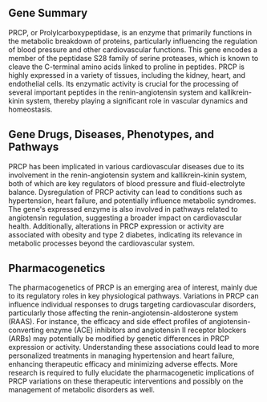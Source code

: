 ## Gene Summary
PRCP, or Prolylcarboxypeptidase, is an enzyme that primarily functions in the metabolic breakdown of proteins, particularly influencing the regulation of blood pressure and other cardiovascular functions. This gene encodes a member of the peptidase S28 family of serine proteases, which is known to cleave the C-terminal amino acids linked to proline in peptides. PRCP is highly expressed in a variety of tissues, including the kidney, heart, and endothelial cells. Its enzymatic activity is crucial for the processing of several important peptides in the renin-angiotensin system and kallikrein-kinin system, thereby playing a significant role in vascular dynamics and homeostasis.

## Gene Drugs, Diseases, Phenotypes, and Pathways
PRCP has been implicated in various cardiovascular diseases due to its involvement in the renin-angiotensin system and kallikrein-kinin system, both of which are key regulators of blood pressure and fluid-electrolyte balance. Dysregulation of PRCP activity can lead to conditions such as hypertension, heart failure, and potentially influence metabolic syndromes. The gene's expressed enzyme is also involved in pathways related to angiotensin regulation, suggesting a broader impact on cardiovascular health. Additionally, alterations in PRCP expression or activity are associated with obesity and type 2 diabetes, indicating its relevance in metabolic processes beyond the cardiovascular system.

## Pharmacogenetics
The pharmacogenetics of PRCP is an emerging area of interest, mainly due to its regulatory roles in key physiological pathways. Variations in PRCP can influence individual responses to drugs targeting cardiovascular disorders, particularly those affecting the renin-angiotensin-aldosterone system (RAAS). For instance, the efficacy and side effect profiles of angiotensin-converting enzyme (ACE) inhibitors and angiotensin II receptor blockers (ARBs) may potentially be modified by genetic differences in PRCP expression or activity. Understanding these associations could lead to more personalized treatments in managing hypertension and heart failure, enhancing therapeutic efficacy and minimizing adverse effects. More research is required to fully elucidate the pharmacogenetic implications of PRCP variations on these therapeutic interventions and possibly on the management of metabolic disorders as well.